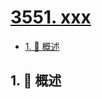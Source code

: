 # [3551. xxx](https://github.com/Tdahuyou/TNotes.leetcode/tree/main/notes/3551.%20xxx)

<!-- region:toc -->

- [1. 📝 概述](#1--概述)

<!-- endregion:toc -->

## 1. 📝 概述

